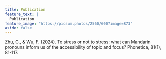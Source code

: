 ```yaml
---
title: Publication
feature_text: |
  Publication
feature_image: "https://picsum.photos/2560/600?image=873"
aside: false
---
```


Zhu, C., & Wu, F. (2024). To stress or not to stress: what can Mandarin pronouns inform us of the accessibility of topic and focus? Phonetica, 81(1), 81-117.
